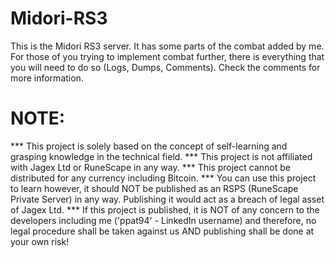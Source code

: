 # Midori-RS3
This is the Midori RS3 server. It has some parts of the combat added by me. For those of you trying to implement combat further, there is everything that you will need to do so (Logs, Dumps, Comments). Check the comments for more information.

# NOTE:
*** This project is solely based on the concept of self-learning and grasping knowledge in the technical field.
*** This project is not affiliated with Jagex Ltd or RuneScape in any way.
*** This project cannot be distributed for any currency including Bitcoin.
*** You can use this project to learn however, it should NOT be published as an RSPS (RuneScape Private Server) in any way. Publishing it would act as a breach of legal asset of Jagex Ltd.
*** If this project is published, it is NOT of any concern to the developers including me ('ppat94' - LinkedIn username) and therefore, no legal procedure shall be taken against us AND publishing shall be done at your own risk!
